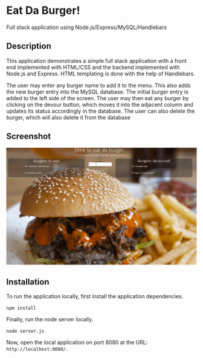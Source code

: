 # Eat Da Burger!
Full stack application using Node.js/Express/MySQL/Handlebars

## Description

This application demonstrates a simple full stack application with a front end implemented with HTML/CSS and the backend implemented with Node.js and Express. HTML templating is done with the help of Handlebars.

The user may enter any burger name to add it to the menu. This also adds the new burger entry into the MySQL database. The initial burger entry is added to the left side of the screen. The user may then eat any burger by clicking on the devour button, which moves it into the adjacent column and updates its status accordingly in the database. The user can also delete the burger, which will also delete it from the database 

## Screenshot
![gif of burger](https://github.com/tomkim825/burger/blob/master/public/assets/img/burger.gif)


## Installation

To run the application locally, first install the application dependencies.

	npm install
	
Finally, run the node server locally.

	node server.js
	
Now, open the local application on port 8080 at the URL: `http://localhost:8080/`.






